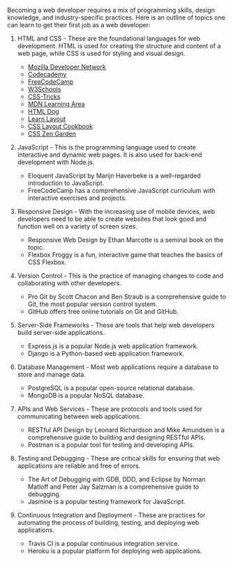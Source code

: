 Becoming a web developer requires a mix of programming skills, design knowledge, and industry-specific practices. Here is an outline of topics one can learn to get their first job as a web developer:

1. HTML and CSS - These are the foundational languages for web development. HTML is used for creating the structure and content of a web page, while CSS is used for styling and visual design. 
    - [Mozilla Developer Network](https://developer.mozilla.org/en-US/docs/Learn/Getting_started_with_the_web/HTML_basics)
    - [Codecademy](https://www.codecademy.com/learn/learn-html-css)
    - [FreeCodeCamp](https://www.freecodecamp.org/learn/responsive-web-design/)
    - [W3Schools](https://www.w3schools.com/)
    - [CSS-Tricks](https://css-tricks.com/)
    - [MDN Learning Area](https://developer.mozilla.org/en-US/docs/Learn)
    - [HTML Dog](https://htmldog.com/)
    - [Learn Layout](http://learnlayout.com/)
    - [CSS Layout Cookbook](https://dev.to/codeanalogies/the-css-layout-cookbook-fp6)
    - [CSS Zen Garden](http://www.csszengarden.com/)


2. JavaScript - This is the programming language used to create interactive and dynamic web pages. It is also used for back-end development with Node.js.

   - Eloquent JavaScript by Marijn Haverbeke is a well-regarded introduction to JavaScript.
   - FreeCodeCamp has a comprehensive JavaScript curriculum with interactive exercises and projects.

3. Responsive Design - With the increasing use of mobile devices, web developers need to be able to create websites that look good and function well on a variety of screen sizes.

   - Responsive Web Design by Ethan Marcotte is a seminal book on the topic.
   - Flexbox Froggy is a fun, interactive game that teaches the basics of CSS Flexbox.

4. Version Control - This is the practice of managing changes to code and collaborating with other developers.

   - Pro Git by Scott Chacon and Ben Straub is a comprehensive guide to Git, the most popular version control system.
   - GitHub offers free online tutorials on Git and GitHub. 
5. Server-Side Frameworks - These are tools that help web developers build server-side applications.

   - Express.js is a popular Node.js web application framework.
   - Django is a Python-based web application framework.

6. Database Management - Most web applications require a database to store and manage data.

   - PostgreSQL is a popular open-source relational database.
   - MongoDB is a popular NoSQL database.

7. APIs and Web Services - These are protocols and tools used for communicating between web applications.

   - RESTful API Design by Leonard Richardson and Mike Amundsen is a comprehensive guide to building and designing RESTful APIs.
   - Postman is a popular tool for testing and developing APIs.

8. Testing and Debugging - These are critical skills for ensuring that web applications are reliable and free of errors.

   - The Art of Debugging with GDB, DDD, and Eclipse by Norman Matloff and Peter Jay Salzman is a comprehensive guide to debugging.
   - Jasmine is a popular testing framework for JavaScript.

9. Continuous Integration and Deployment - These are practices for automating the process of building, testing, and deploying web applications.

   - Travis CI is a popular continuous integration service.
   - Heroku is a popular platform for deploying web applications.
